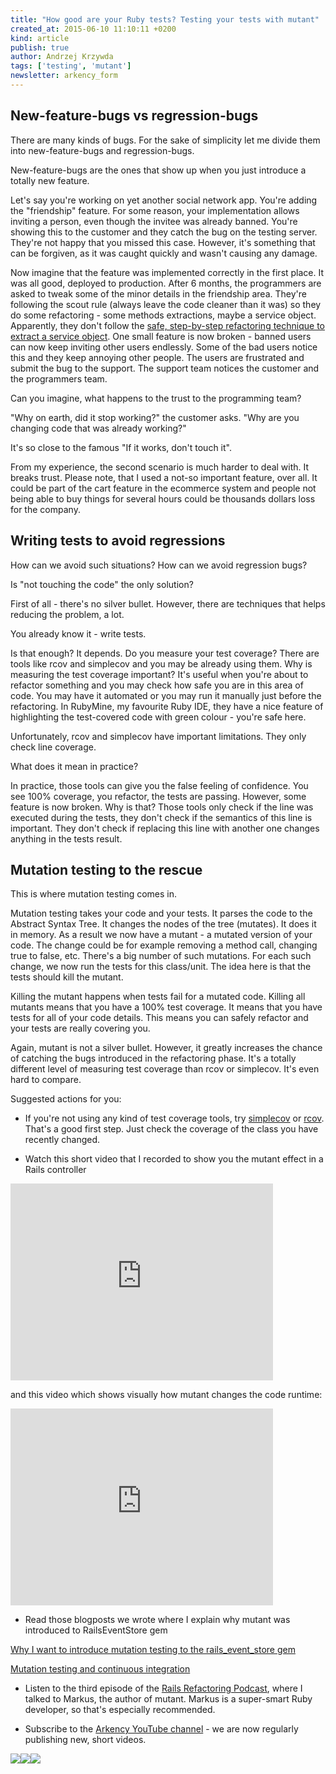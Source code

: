 ```yaml
---
title: "How good are your Ruby tests? Testing your tests with mutant"
created_at: 2015-06-10 11:10:11 +0200
kind: article
publish: true
author: Andrzej Krzywda
tags: ['testing', 'mutant']
newsletter: arkency_form
---
```


## New-feature-bugs vs regression-bugs

There are many kinds of bugs. For the sake of simplicity let me divide them into new-feature-bugs and regression-bugs.

New-feature-bugs are the ones that show up when you just introduce a totally new feature.

Let's say you're working on yet another social network app. You're adding the "friendship" feature. For some reason, your implementation allows inviting a person, even though the invitee was already banned. You're showing this to the customer and they catch the bug on the testing server. They're not happy that you missed this case. However, it's something that can be forgiven, as it was caught quickly and wasn't causing any damage.

<!-- more -->

Now imagine that the feature was implemented correctly in the first place. It was all good, deployed to production. After 6 months, the programmers are asked to tweak some of the minor details in the friendship area. They're following the scout rule (always leave the code cleaner than it was) so they do some refactoring - some methods extractions, maybe a service object. Apparently, they don't follow the [safe, step-by-step refactoring technique to extract a service object](http://blog.arkency.com/2015/05/extract-a-service-object-using-simpledelegator/). One small feature is now broken - banned users can now keep inviting other users endlessly. Some of the bad users notice this and they keep annoying other people. The users are frustrated and submit the bug to the support. The support team notices the customer and the programmers team.

Can you imagine, what happens to the trust to the programming team? 

"Why on earth, did it stop working?" the customer asks. "Why are you changing code that was already working?"

It's so close to the famous "If it works, don't touch it".

From my experience, the second scenario is much harder to deal with. It breaks trust. Please note, that I used a not-so important feature, over all. It could be part of the cart feature in the ecommerce system and people not being able to buy things for several hours could be thousands dollars loss for the company.

## Writing tests to avoid regressions

How can we avoid such situations? How can we avoid regression bugs?

Is "not touching the code" the only solution?

First of all - there's no silver bullet. However, there are techniques that helps reducing the problem, a lot.

You already know it - write tests. 

Is that enough? It depends. Do you measure your test coverage? There are tools like rcov and simplecov and you may be already using them. Why is measuring the test coverage important? It's useful when you're about to refactor something and you may check how safe you are in this area of code. You may have it automated or you may run it manually just before the refactoring. In RubyMine, my favourite Ruby IDE, they have a nice feature of highlighting the test-covered code with green colour - you're safe here.

Unfortunately, rcov and simplecov have important limitations. They only check line coverage. 

What does it mean in practice?

In practice, those tools can give you the false feeling of confidence. You see 100% coverage, you refactor, the tests are passing. However, some feature is now broken. Why is that?
Those tools only check if the line was executed during the tests, they don't check if the semantics of this line is important. They don't check if replacing this line with another one changes anything in the tests result.

## Mutation testing to the rescue

This is where mutation testing comes in. 

Mutation testing takes your code and your tests. It parses the code to the Abstract Syntax Tree. It changes the nodes of the tree (mutates). It does it in memory. As a result we now have a mutant - a mutated version of your code. The change could be for example removing a method call, changing true to false, etc. There's a big number of such mutations. For each such change, we now run the tests for this class/unit. The idea here is that the tests should kill the mutant.

Killing the mutant happens when tests fail for a mutated code. Killing all mutants means that you have a 100% test coverage. It means that you have tests for all of your code details. This means you can safely refactor and your tests are really covering you. 

Again, mutant is not a silver bullet. However, it greatly increases the chance of catching the bugs introduced in the refactoring phase. It's a totally different level of measuring test coverage than rcov or simplecov. It's even hard to compare.

Suggested actions for you:

* If you're not using any kind of test coverage tools, try [simplecov](https://github.com/colszowka/simplecov) or [rcov](https://github.com/relevance/rcov). That's a good first step. Just check the coverage of the class you have recently changed.

* Watch this short video that I recorded to show you the mutant effect in a Rails controller

<iframe width="420" height="315" src="https://www.youtube.com/embed/G7c0_FlR-R4" frameborder="0" allowfullscreen></iframe>

and this video which shows visually how mutant changes the code runtime:

<iframe width="420" height="315" src="https://www.youtube.com/embed/awVUqUxhx8M" frameborder="0" allowfullscreen></iframe>

* Read those blogposts we wrote where I explain why mutant was introduced to RailsEventStore gem

[Why I want to introduce mutation testing to the rails_event_store gem](http://blog.arkency.com/2015/04/why-i-want-to-introduce-mutation-testing-to-the-rails-event-store-gem/)

[Mutation testing and continuous integration](http://blog.arkency.com/2015/05/mutation-testing-and-continuous-integration/)

* Listen to the third episode of the [Rails Refactoring Podcast](http://rails-refactoring.com/podcast/), where I talked to Markus, the author of mutant. Markus is a super-smart Ruby developer, so that's especially recommended.

* Subscribe to the [Arkency YouTube channel](https://www.youtube.com/channel/UCL8YpXFH1-y3AaELb0H7c3Q) - we are now regularly publishing new, short videos.

<div class="fashion">
  <a target="_blank" href="http://www.redbubble.com/people/arkency/works/15343339-kill-the-mutants?always_show=true"><img src="/assets/images/fashion/kill-the-mutants-mutation-testing-ruby-rails-mackbook.jpg"><img src="/assets/images/fashion/kill-the-mutants-bag.jpg"><img src="/assets/images/fashion/kill-the-mutants-pillow.jpg"></a>
</div>

